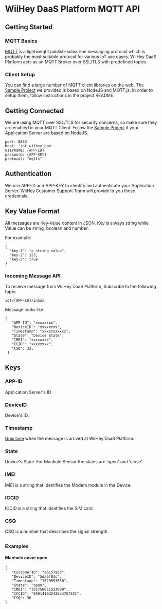 # WiiHey DaaS Platform MQTT API

## Getting Started

### MQTT Basics

[MQTT](https://en.wikipedia.org/wiki/MQTT) is a lightweight publish-subscribe messaging protocol which is probably the most suitable protocol for various IoT use cases. WiiHey DaaS Platform acts as an MQTT Broker over SSL/TLS with predefined topics.

### Client Setup

You can find a large number of MQTT client libraries on the web. The [Sample Project](https://github.com/wiihey/nodejs-mqtt-client-demo) we provided is based on NodeJS and MQTT.js. In order to setup them, follow instructions in the project README.

## Getting Connected

We are using MQTT over SSL/TLS for security concerns, so make sure they are enabled in your MQTT Client. Follow the [Sample Project](https://github.com/wiihey/nodejs-mqtt-client-demo) if your Application Server are based on NodeJS.

```
port: 8883
host: 'iot.wiihey.com'
username: {APP-ID}
password: {APP-KEY}
protocol: "mqtts"
```

## Authentication

We use APP-ID and APP-KEY to identify and authenticate your Application Server. WiiHey Customer Support Team will provide to you these credentials.

## Key Value Format

All messages are Key-Value content in JSON. Key is always string while Value can be string, boolean and number.

For example:
```
{
  "key-1": "a string value",
  "key-2": 123,
  "key-3": true
}
```

### Incoming Message API

To receive message from WiiHey DaaS Platform, Subscribe to the following topic:

```
iot/{APP-ID}/inbox
```

Message looks like:

```
{
   "APP-ID": "xxxxxxxx",
   "DeviceID": "xxxxxxxx",
   "Timestamp": "xxxxxxxxxxx",
   "State": "Device State":
   "IMEI": "xxxxxxxx",
   "CCID": "xxxxxxxx",
   "CSQ": 32,
 }
```

## Keys

### APP-ID

Application Server's ID

### DeviceID

Device's ID. 

### Timestamp

[Unix time](https://en.wikipedia.org/wiki/Unix_time) when the message is arrived at WiiHey DaaS Platform.

### State

Device's State. For Manhole Sensor the states are 'open' and 'close'.

### IMEI

IMEI is a string that identifies the Modem module in the Device.

### ICCID

ICCID is a string that identifies the SIM card.

### CSQ

CSQ is a number that describes the signal strength.



## 

### Examples

#### Manhole cover open

```
{
   "CustomerID": "a6157a33",
   "DeviceID": "5da6f03c",
   "Timestamp": "1529553530",
   "State": "open",
   "IMEI": "351756051523999",
   "ICCID": "89014103243534707921",
   "CSQ": 30
}
```

